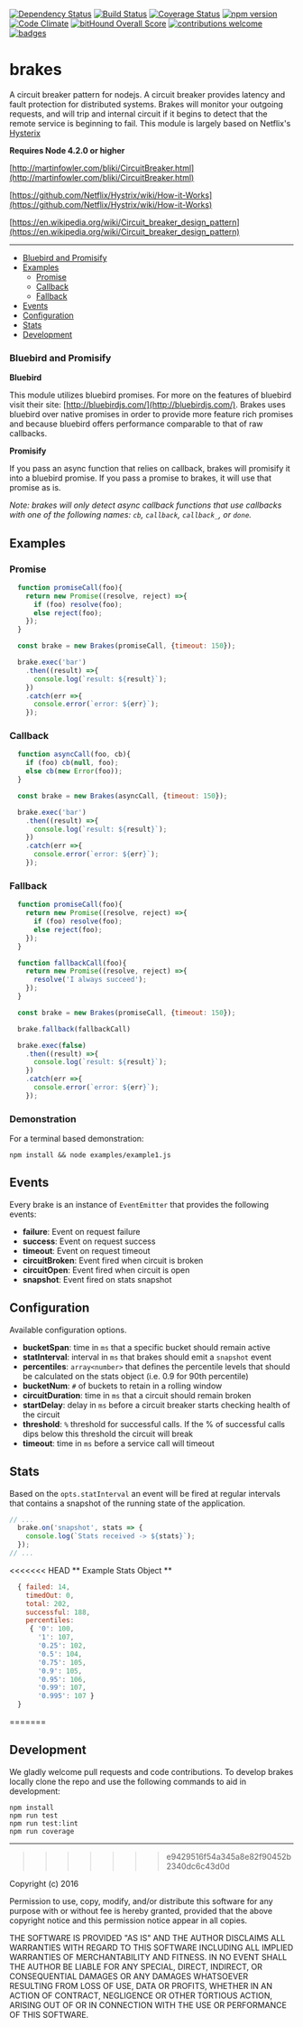 [![Dependency Status](https://david-dm.org/awolden/brakes.svg)](https://david-dm.org/awolden/brakes)
[![Build Status](https://travis-ci.org/awolden/brakes.svg?branch=master)](https://travis-ci.org/awolden/brakes)
[![Coverage Status](https://coveralls.io/repos/github/awolden/brakes/badge.svg?branch=master)](https://coveralls.io/github/awolden/brakes?branch=master)
[![npm version](https://badge.fury.io/js/brakes.svg)](https://badge.fury.io/js/brakes)
[![Code Climate](https://codeclimate.com/github/awolden/brakes/badges/gpa.svg)](https://codeclimate.com/github/awolden/brakes)
[![bitHound Overall Score](https://www.bithound.io/github/awolden/brakes/badges/score.svg)](https://www.bithound.io/github/awolden/brakes)
[![contributions welcome](https://img.shields.io/badge/contributions-welcome-brightgreen.svg?style=flat)](https://github.com/awolden/brakes/issues)
[![badges](https://img.shields.io/:badges-8/8-32B90E.svg)](https://img.shields.io/:badges-8/8-32B90E.svg)



brakes
===

A circuit breaker pattern for nodejs. A circuit breaker provides latency and fault protection for distributed systems. Brakes will monitor your outgoing requests, and will trip and internal circuit if it begins to detect that the remote service is beginning to fail. This module is largely based on Netflix's [Hysterix](https://github.com/Netflix/Hystrix)

**Requires Node 4.2.0 or higher**

[http://martinfowler.com/bliki/CircuitBreaker.html](http://martinfowler.com/bliki/CircuitBreaker.html)

[https://github.com/Netflix/Hystrix/wiki/How-it-Works](https://github.com/Netflix/Hystrix/wiki/How-it-Works)

[https://en.wikipedia.org/wiki/Circuit_breaker_design_pattern](https://en.wikipedia.org/wiki/Circuit_breaker_design_pattern)

---
- [Bluebird and Promisify](#bluebird-and-promisify)
- [Examples](#examples)
  - [Promise](#promise)
  - [Callback](#callback)
  - [Fallback](#fallback)
- [Events](#events)
- [Configuration](#configuration)
- [Stats](#stats)
- [Development](#development)

### Bluebird and Promisify

  **Bluebird**

  This module utilizes bluebird promises. For more on the features of bluebird visit their site: [http://bluebirdjs.com/](http://bluebirdjs.com/). Brakes uses bluebird over native promises in order to provide more feature rich promises and because bluebird offers performance comparable to that of raw callbacks.

  **Promisify**

  If you pass an async function that relies on callback, brakes will promisify it into a bluebird promise. If you pass a promise to brakes, it will use that promise as is.

  *Note: brakes will only detect async callback functions that use callbacks with one of the following names: `cb`, `callback`, `callback_`, or `done`.*

## Examples
### Promise

```javascript
  function promiseCall(foo){
    return new Promise((resolve, reject) =>{
      if (foo) resolve(foo);
      else reject(foo);
    });
  }

  const brake = new Brakes(promiseCall, {timeout: 150});

  brake.exec('bar')
    .then((result) =>{
      console.log(`result: ${result}`);
    })
    .catch(err =>{
      console.error(`error: ${err}`);
    });
```

### Callback

```javascript
  function asyncCall(foo, cb){
    if (foo) cb(null, foo);
    else cb(new Error(foo));
  }

  const brake = new Brakes(asyncCall, {timeout: 150});

  brake.exec('bar')
    .then((result) =>{
      console.log(`result: ${result}`);
    })
    .catch(err =>{
      console.error(`error: ${err}`);
    });
```

### Fallback

```javascript
  function promiseCall(foo){
    return new Promise((resolve, reject) =>{
      if (foo) resolve(foo);
      else reject(foo);
    });
  }

  function fallbackCall(foo){
    return new Promise((resolve, reject) =>{
      resolve('I always succeed');
    });
  }

  const brake = new Brakes(promiseCall, {timeout: 150});

  brake.fallback(fallbackCall)

  brake.exec(false)
    .then((result) =>{
      console.log(`result: ${result}`);
    })
    .catch(err =>{
      console.error(`error: ${err}`);
    });
```

### Demonstration

For a terminal based demonstration:

`npm install && node examples/example1.js`


## Events
  Every brake is an instance of `EventEmitter` that provides the following events:

  - **failure**: Event on request failure
  - **success**: Event on request success
  - **timeout**: Event on request timeout
  - **circuitBroken**: Event fired when circuit is broken
  - **circuitOpen**: Event fired when circuit is open
  - **snapshot**: Event fired on stats snapshot

## Configuration
  Available configuration options.
- **bucketSpan**: time in `ms` that a specific bucket should remain active
- **statInterval**: interval in `ms` that brakes should emit a `snapshot` event
- **percentiles**: `array<number>` that defines the percentile levels that should be calculated on the stats object (i.e. 0.9 for 90th percentile)
- **bucketNum**: `#` of buckets to retain in a rolling window
- **circuitDuration**: time in `ms` that a circuit should remain broken
- **startDelay**: delay in `ms` before a circuit breaker starts checking health of the circuit
- **threshold**: `%` threshold for successful calls. If the % of successful calls dips below this threshold the circuit will break
- **timeout**: time in `ms` before a service call will timeout

## Stats
Based on the `opts.statInterval` an event will be fired at regular intervals that contains a snapshot of the running state of the application.

```javascript
// ...
  brake.on('snapshot', stats => {
    console.log(`Stats received -> ${stats}`);
  });
// ...
```

<<<<<<< HEAD
** Example Stats Object **

```javascript
  { failed: 14,
    timedOut: 0,
    total: 202,
    successful: 188,
    percentiles:
     { '0': 100,
       '1': 107,
       '0.25': 102,
       '0.5': 104,
       '0.75': 105,
       '0.9': 105,
       '0.95': 106,
       '0.99': 107,
       '0.995': 107 }
  }
```
=======
## Development

We gladly welcome pull requests and code contributions. To develop brakes locally clone the repo and use the following commands to aid in development:

```
npm install
npm run test
npm run test:lint
npm run coverage
```

---
>>>>>>> e9429516f54a345a8e82f90452b2340dc6c43d0d

Copyright (c) 2016

Permission to use, copy, modify, and/or distribute this software for any purpose with or without fee is hereby granted, provided that the above copyright notice and this permission notice appear in all copies.

THE SOFTWARE IS PROVIDED "AS IS" AND THE AUTHOR DISCLAIMS ALL WARRANTIES WITH REGARD TO THIS SOFTWARE INCLUDING ALL IMPLIED WARRANTIES OF MERCHANTABILITY AND FITNESS. IN NO EVENT SHALL THE AUTHOR BE LIABLE FOR ANY SPECIAL, DIRECT, INDIRECT, OR CONSEQUENTIAL DAMAGES OR ANY DAMAGES WHATSOEVER RESULTING FROM LOSS OF USE, DATA OR PROFITS, WHETHER IN AN ACTION OF CONTRACT, NEGLIGENCE OR OTHER TORTIOUS ACTION, ARISING OUT OF OR IN CONNECTION WITH THE USE OR PERFORMANCE OF THIS SOFTWARE.
